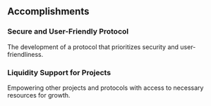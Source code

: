 ## Accomplishments

### Secure and User-Friendly Protocol

The development of a protocol that prioritizes security and user-friendliness.

### Liquidity Support for Projects

Empowering other projects and protocols with access to necessary resources for growth.
